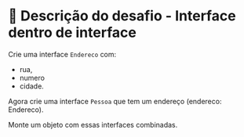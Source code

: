 # 📄 Descrição do desafio - Interface dentro de interface

Crie uma interface `Endereco` com: 
- rua, 
- numero
- cidade.

Agora crie uma interface `Pessoa` que tem um endereço (endereco: Endereco).

Monte um objeto com essas interfaces combinadas.

